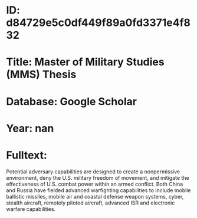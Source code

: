 # ID: d84729e5c0df449f89a0fd3371e4f832
# Title: Master of Military Studies (MMS) Thesis
# Database: Google Scholar
# Year: nan
# Fulltext:
Potential adversary capabilities are designed to create a nonpermissive environment, deny the U.S. military freedom of movement, and mitigate the effectiveness of U.S. combat power within an armed conflict.
Both China and Russia have fielded advanced warfighting capabilities to include mobile ballistic missiles, mobile air and coastal defense weapon systems, cyber, stealth aircraft, remotely piloted aircraft, advanced ISR and electronic warfare capabilities.